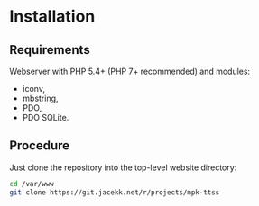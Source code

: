 # Installation

## Requirements

Webserver with PHP 5.4+ (PHP 7+ recommended) and modules:
- iconv,
- mbstring,
- PDO,
- PDO SQLite.

## Procedure

Just clone the repository into the top-level website directory:

```sh
cd /var/www
git clone https://git.jacekk.net/r/projects/mpk-ttss
```
